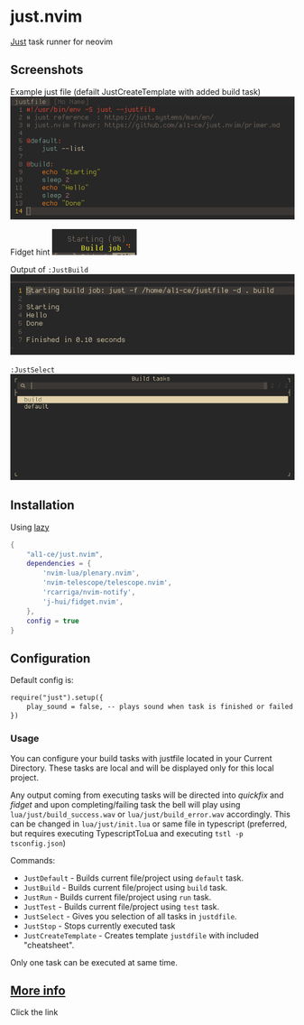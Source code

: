 # just.nvim
[Just](https://github.com/casey/just) task runner for neovim

## Screenshots
Example just file (defailt JustCreateTemplate with added build task)
![example](readme/just-file.png)

Fidget hint
![example](readme/just-fidget.png)

Output of `:JustBuild`
![example](readme/just-qf.png)

`:JustSelect`
![example](readme/just-select.png)

## Installation
Using [lazy](https://github.com/folke/lazy.nvim)
```lua
{
    "al1-ce/just.nvim",
    dependencies = {
        'nvim-lua/plenary.nvim',
        'nvim-telescope/telescope.nvim',
        'rcarriga/nvim-notify',
        'j-hui/fidget.nvim',
    },
    config = true
}
```

## Configuration
Default config is:
```
require("just").setup({
    play_sound = false, -- plays sound when task is finished or failed
})
```

### Usage
You can configure your build tasks with justfile located in your Current Directory. These tasks are local and will be displayed only for this local project.

Any output coming from executing tasks will be directed into *quickfix* and *fidget* and upon completing/failing task the bell will play using `lua/just/build_success.wav` or `lua/just/build_error.wav` accordingly. This can be changed in `lua/just/init.lua` or same file in typescript (preferred, but requires executing TypescriptToLua and executing `tstl -p tsconfig.json`)

Commands:
- `JustDefault` - Builds current file/project using `default` task.
- `JustBuild` - Builds current file/project using `build` task.
- `JustRun` - Builds current file/project using `run` task.
- `JustTest` - Builds current file/project using `test` task.
- `JustSelect` - Gives you selection of all tasks in `justdfile`.
- `JustStop` - Stops currently executed task
- `JustCreateTemplate` - Creates template `justdfile` with included "cheatsheet".

Only one task can be executed at same time.

## [More info](https://github.com/al1-ce/just.nvim/blob/master/primer.md)
Click the link

